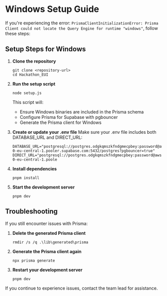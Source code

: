 # Windows Setup Guide

If you're experiencing the error: `PrismaClientInitializationError: Prisma Client could not locate the Query Engine for runtime "windows"`, follow these steps:

## Setup Steps for Windows

1. **Clone the repository**
   ```
   git clone <repository-url>
   cd Hackathon_EUI
   ```

2. **Run the setup script**
   ```
   node setup.js
   ```
   This script will:
   - Ensure Windows binaries are included in the Prisma schema
   - Configure Prisma for Supabase with pgbouncer
   - Generate the Prisma client for Windows

3. **Create or update your .env file**
   Make sure your .env file includes both DATABASE_URL and DIRECT_URL:
   ```
   DATABASE_URL="postgresql://postgres.odgkqmszkfndgmecpbey:password@aws-0-eu-central-1.pooler.supabase.com:5432/postgres?pgbouncer=true"
   DIRECT_URL="postgresql://postgres.odgkqmszkfndgmecpbey:password@aws-0-eu-central-1.poole
4. **Install dependencies**
   ```
   pnpm install
   ```

5. **Start the development server**
   ```
   pnpm dev
   ```

## Troubleshooting

If you still encounter issues with Prisma:

1. **Delete the generated Prisma client**
   ```
   rmdir /s /q .\lib\generated\prisma
   ```

2. **Generate the Prisma client again**
   ```
   npx prisma generate
   ```

3. **Restart your development server**
   ```
   pnpm dev
   ```

If you continue to experience issues, contact the team lead for assistance.
